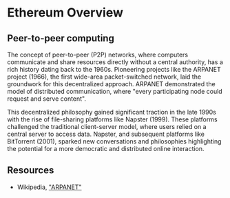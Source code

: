 # Ethereum Overview

## Peer-to-peer computing

The concept of peer-to-peer (P2P) networks, where computers communicate and share resources directly without a central authority, has a rich history dating back to the 1960s. Pioneering projects like the ARPANET project (1966), the first wide-area packet-switched network, laid the groundwork for this decentralized approach. ARPANET demonstrated the model of distributed communication, where "every participating node could request and serve content".

This decentralized philosophy gained significant traction in the late 1990s with the rise of file-sharing platforms like Napster (1999). These platforms challenged the traditional client-server model, where users relied on a central server to access data. Napster, and subsequent platforms like BitTorrent (2001), sparked new conversations and philosophies highlighting the potential for a more democratic and distributed online interaction.

## Resources

- Wikipedia, ["ARPANET"](https://en.wikipedia.org/wiki/ARPANET)
